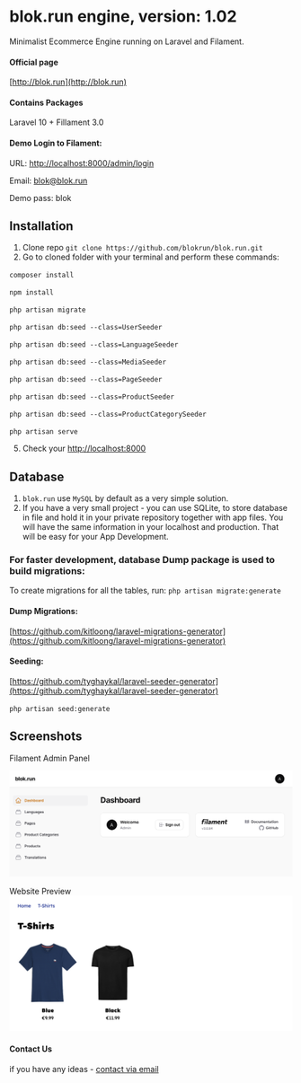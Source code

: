 # blok.run engine, version: 1.02
Minimalist Ecommerce Engine running on Laravel and Filament.

#### Official page
[http://blok.run](http://blok.run)

#### Contains Packages
Laravel 10 + Fillament 3.0

#### Demo Login to Filament:
URL: [http://localhost:8000/admin/login](http://localhost:8000/admin/login)

Email: blok@blok.run 

Demo pass: blok

## Installation
1. Clone repo `git clone https://github.com/blokrun/blok.run.git`
2. Go to cloned folder with your terminal and perform these commands:

`composer install` 

`npm install` 

`php artisan migrate`

`php artisan db:seed --class=UserSeeder`

`php artisan db:seed --class=LanguageSeeder`

`php artisan db:seed --class=MediaSeeder`

`php artisan db:seed --class=PageSeeder`

`php artisan db:seed --class=ProductSeeder`

`php artisan db:seed --class=ProductCategorySeeder`

`php artisan serve`



5. Check your [http://localhost:8000](http://localhost:8000)

## Database
1. `blok.run` use `MySQL` by default as a very simple solution. 
2. If you have a very small project - you can use SQLite, to store database in file and hold it in your private repository together with app files. You will have the same information in your localhost and production. That will be easy for your App Development.

### For faster development, database Dump package is used to build migrations:
To create migrations for all the tables, run:
`php artisan migrate:generate`

#### Dump Migrations: 
[https://github.com/kitloong/laravel-migrations-generator](https://github.com/kitloong/laravel-migrations-generator)

#### Seeding:
[https://github.com/tyghaykal/laravel-seeder-generator](https://github.com/tyghaykal/laravel-seeder-generator)

`php artisan seed:generate`

## Screenshots
Filament Admin Panel

![blok.run CMS Dashboard](/public/blokrun/cms-home.png)

Website Preview
![blok.run CMS Dashboard](/public/blokrun/front-end-1.png)

#### Contact Us
if you have any ideas -  [contact via email](mailto:hello@xecode.lt)
